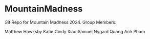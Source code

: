 # MountainMadness
Git Repo for Mountain Madness 2024.
Group Members:

Matthew Hawksby
Katie 
Cindy Xiao
Samuel Nygard
Quang Anh Pham
